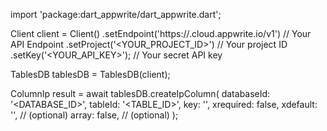 import 'package:dart_appwrite/dart_appwrite.dart';

Client client = Client()
    .setEndpoint('https://<REGION>.cloud.appwrite.io/v1') // Your API Endpoint
    .setProject('<YOUR_PROJECT_ID>') // Your project ID
    .setKey('<YOUR_API_KEY>'); // Your secret API key

TablesDB tablesDB = TablesDB(client);

ColumnIp result = await tablesDB.createIpColumn(
    databaseId: '<DATABASE_ID>',
    tableId: '<TABLE_ID>',
    key: '',
    xrequired: false,
    xdefault: '', // (optional)
    array: false, // (optional)
);
